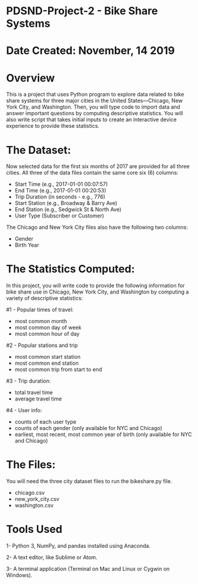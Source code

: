 # PDSND-Project-2 - Bike Share Systems
# Date Created: November, 14 2019
# Overview
This is a project that uses Python program to explore data related to bike share systems for three major cities in the United States—Chicago, New York City, and Washington. Then, you will type code to import data and answer important questions by computing descriptive statistics. You will also write script that takes initial inputs to create an interactive device experience to provide these statistics.
# The Dataset:
Now selected data for the first six months of 2017 are provided for all three cities. 
All three of the data files contain the same core six (6) columns:

* Start Time (e.g., 2017-01-01 00:07:57)
* End Time (e.g., 2017-01-01 00:20:53)
* Trip Duration (in seconds - e.g., 776)
* Start Station (e.g., Broadway & Barry Ave)
* End Station (e.g., Sedgwick St & North Ave)
* User Type (Subscriber or Customer)

The Chicago and New York City files also have the following two columns:
* Gender
* Birth Year

# The Statistics Computed:
In this project, you will write code to provide the following information for bike share use in Chicago, New York City, and Washington by computing a variety of descriptive statistics:

#1 - Popular times of travel:
* most common month
* most common day of week
* most common hour of day

#2 - Popular stations and trip
* most common start station
* most common end station
* most common trip from start to end

#3 - Trip duration:
* total travel time
* average travel time

#4 - User info:
* counts of each user type
* counts of each gender (only available for NYC and Chicago)
* earliest, most recent, most common year of birth (only available for NYC and Chicago)

# The Files:
You will need the three city dataset files to run the bikeshare.py file.

* chicago.csv
* new_york_city.csv
* washington.csv

# Tools Used
 1- Python 3, NumPy, and pandas installed using Anaconda.
 
 2- A text editor, like Sublime or Atom.
 
 3- A terminal application (Terminal on Mac and Linux or Cygwin on Windows).
